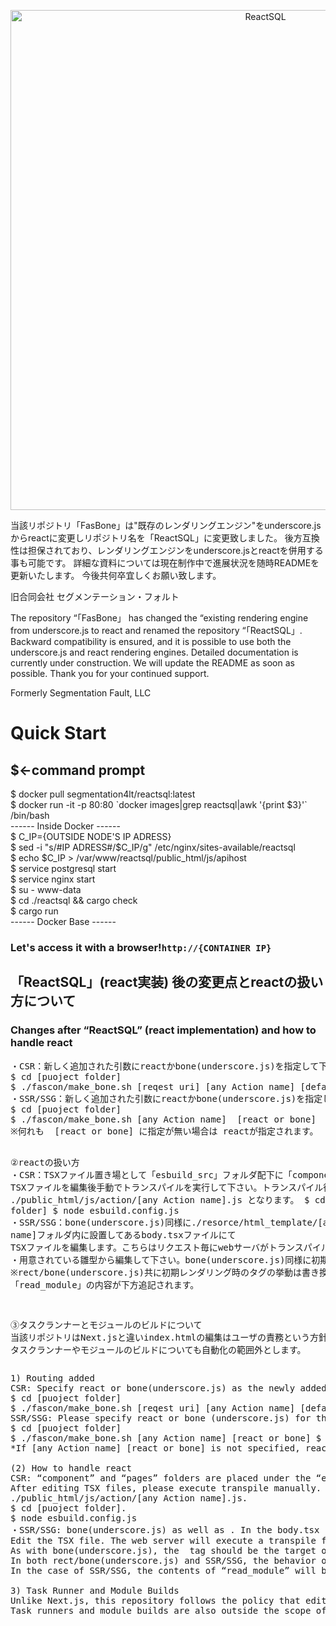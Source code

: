 <p align="center"><img src="https://d3fy1q62gxauop.cloudfront.net/media/images/rectsql-logo2.png" width="800" alt="ReactSQL"></p>
<p>当該リポジトリ「FasBone」は"既存のレンダリングエンジン"をunderscore.jsからreactに変更しリポジトリ名を「ReactSQL」に変更致しました。
後方互換性は担保されており、レンダリングエンジンをunderscore.jsとreactを併用する事も可能です。
詳細な資料については現在制作中で進展状況を随時READMEを更新いたします。
今後共何卒宜しくお願い致します。

旧合同会社 セグメンテーション・フォルト


The repository “「FasBone」 has changed the “existing rendering engine from underscore.js to react and renamed the repository “「ReactSQL」.
Backward compatibility is ensured, and it is possible to use both the underscore.js and react rendering engines.
Detailed documentation is currently under construction. We will update the README as soon as possible.
Thank you for your continued support.

Formerly Segmentation Fault, LLC
</p>


<h1>Quick Start</h1>
<h2>$←command prompt</h2>

$ docker pull segmentation4lt/reactsql:latest <br>
$ docker run -it -p 80:80 \`docker images|grep reactsql|awk '{print $3}'\`  /bin/bash<br>
------ Inside Docker ------<br>
$ C_IP={OUTSIDE NODE'S IP ADRESS}<br>
$ sed -i "s/#IP ADRESS#/$C_IP/g" /etc/nginx/sites-available/reactsql<br>
$ echo $C_IP > /var/www/reactsql/public_html/js/apihost<br>
$ service postgresql start<br>
$ service nginx start<br>
$ su - www-data<br>
$ cd ./reactsql && cargo check<br>
$ cargo run<br>
------ Docker Base ------<br>
<h3>Let's access it with a browser!<code>http://{CONTAINER IP}</code></h3>

<h2>「ReactSQL」(react実装) 後の変更点とreactの扱い方について</h2>
<h3>Changes after “ReactSQL” (react implementation) and how to handle react</h3>
<pre>
・CSR：新しく追加された引数にreactかbone(underscore.js)を指定して下さい。
$ cd [puoject folder]
$ ./fascon/make_bone.sh [reqest uri] [any Action name] [default load api url] [react or bone]
・SSR/SSG：新しく追加された引数にreactかbone(underscore.js)を指定して下さい。
$ cd [puoject folder]
$ ./fascon/make_bone.sh [any Action name]  [react or bone]
※何れも  [react or bone] に指定が無い場合は reactが指定されます。

②reactの扱い方
・CSR：TSXファイル置き場として「esbuild_src」フォルダ配下に「component」「pages」フォルダを設置してあります。
TSXファイルを編集後手動でトランスパイルを実行して下さい。トランスパイル後の出力ファイル名は
./public_html/js/action/[any Action name].js となります。
$ cd [puoject folder]
$ node esbuild.config.js
・SSR/SSG：bone(underscore.js)同様に./resorce/html_template/[any Action name]フォルダ内に設置してあるbody.tsxファイルにて
TSXファイルを編集します。こちらはリクエスト毎にwebサーバがトランスパイルを実行します。
・用意されている雛型から編集して下さい。bone(underscore.js)同様に初期レンダリングの対象オブジェクトは<body>タグにして下さい。
※rect/bone(underscore.js)共に初期レンダリング時の<body>タグの挙動は書き換え、SSR/SSGの場合は
「read_module」の内容が下方追記されます。

③タスクランナーとモジュールのビルドについて
当該リポジトリはNext.jsと違いindex.htmlの編集はユーザの責務という方針に従い
タスクランナーやモジュールのビルドについても自動化の範囲外とします。
</pre>

<pre>
1) Routing added
CSR: Specify react or bone(underscore.js) as the newly added argument.
$ cd [puoject folder]
$ ./fascon/make_bone.sh [reqest uri] [any Action name] [default load api url] [react or bone]
SSR/SSG: Please specify react or bone (underscore.js) for the newly added argument.
$ cd [puoject folder]
$ ./fascon/make_bone.sh [any Action name] [react or bone] $ .
*If [any Action name] [react or bone] is not specified, react is specified.

(2) How to handle react
CSR: “component” and “pages” folders are placed under the “esbuild_src” folder as TSX file storage.
After editing TSX files, please execute transpile manually. The output file name after transpiling is
./public_html/js/action/[any Action name].js.
$ cd [puoject folder].
$ node esbuild.config.js
・SSR/SSG: bone(underscore.js) as well as . In the body.tsx file located in the /resorce/html_template/[any Action name] folder
Edit the TSX file. The web server will execute a transpile for each request.
As with bone(underscore.js), the <body> tag should be the target object for initial rendering.
In both rect/bone(underscore.js) and SSR/SSG, the behavior of <body> tag at initial rendering should be rewritten.
In the case of SSR/SSG, the contents of “read_module” will be added downward.

3) Task Runner and Module Builds
Unlike Next.js, this repository follows the policy that editing index.html is the responsibility of the user.
Task runners and module builds are also outside the scope of automation.

</pre>



